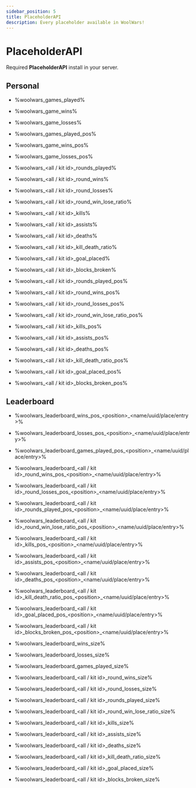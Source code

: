 ```yaml
---
sidebar_position: 5
title: PlaceholderAPI
description: Every placeholder available in WoolWars!
---
```


# PlaceholderAPI

Required **PlaceholderAPI** install in your server.

## Personal

- %woolwars\_games\_played%
- %woolwars\_game\_wins%
- %woolwars\_game\_losses%


- %woolwars\_games\_played\_pos%
- %woolwars\_game\_wins\_pos%
- %woolwars\_game\_losses\_pos%


- %woolwars\_\<all / kit id>\_rounds\_played%
- %woolwars\_\<all / kit id>\_round\_wins%
- %woolwars\_\<all / kit id>\_round\_losses%
- %woolwars\_\<all / kit id>\_round\_win\_lose\_ratio%
- %woolwars\_\<all / kit id>\_kills%
- %woolwars\_\<all / kit id>\_assists%
- %woolwars\_\<all / kit id>\_deaths%
- %woolwars\_\<all / kit id>\_kill\_death\_ratio%
- %woolwars\_\<all / kit id>\_goal\_placed%
- %woolwars\_\<all / kit id>\_blocks\_broken%


- %woolwars\_\<all / kit id>\_rounds\_played\_pos%
- %woolwars\_\<all / kit id>\_round\_wins\_pos%
- %woolwars\_\<all / kit id>\_round\_losses\_pos%
- %woolwars\_\<all / kit id>\_round\_win\_lose\_ratio\_pos%
- %woolwars\_\<all / kit id>\_kills\_pos%
- %woolwars\_\<all / kit id>\_assists\_pos%
- %woolwars\_\<all / kit id>\_deaths\_pos%
- %woolwars\_\<all / kit id>\_kill\_death\_ratio\_pos%
- %woolwars\_\<all / kit id>\_goal\_placed\_pos%
- %woolwars\_\<all / kit id>\_blocks\_broken\_pos%

## Leaderboard

- %woolwars\_leaderboard\_wins\_pos\_\<position>\_\<name/uuid/place/entry>%
- %woolwars\_leaderboard\_losses\_pos\_\<position>\_\<name/uuid/place/entry>%
- %woolwars\_leaderboard\_games\_played\_pos\_\<position>\_\<name/uuid/place/entry>%
- %woolwars\_leaderboard\_\<all / kit id>\_round\_wins\_pos\_\<position>\_\<name/uuid/place/entry>%
- %woolwars\_leaderboard\_\<all / kit id>\_round\_losses\_pos\_\<position>\_\<name/uuid/place/entry>%
- %woolwars\_leaderboard\_\<all / kit id>\_rounds\_played\_pos\_\<position>\_\<name/uuid/place/entry>%
- %woolwars\_leaderboard\_\<all / kit id>\_round\_win\_lose\_ratio\_pos\_\<position>\_\<name/uuid/place/entry>%
- %woolwars\_leaderboard\_\<all / kit id>\_kills\_pos\_\<position>\_\<name/uuid/place/entry>%
- %woolwars\_leaderboard\_\<all / kit id>\_assists\_pos\_\<position>\_\<name/uuid/place/entry>%
- %woolwars\_leaderboard\_\<all / kit id>\_deaths\_pos\_\<position>\_\<name/uuid/place/entry>%
- %woolwars\_leaderboard\_\<all / kit id>\_kill\_death\_ratio\_pos\_\<position>\_\<name/uuid/place/entry>%
- %woolwars\_leaderboard\_\<all / kit id>\_goal\_placed\_pos\_\<position>\_\<name/uuid/place/entry>%
- %woolwars\_leaderboard\_\<all / kit id>\_blocks\_broken\_pos\_\<position>\_\<name/uuid/place/entry>%


- %woolwars\_leaderboard\_wins\_size%
- %woolwars\_leaderboard\_losses\_size%
- %woolwars\_leaderboard\_games\_played\_size%
- %woolwars\_leaderboard\_\<all / kit id>\_round\_wins\_size%
- %woolwars\_leaderboard\_\<all / kit id>\_round\_losses\_size%
- %woolwars\_leaderboard\_\<all / kit id>\_rounds\_played\_size%
- %woolwars\_leaderboard\_\<all / kit id>\_round\_win\_lose\_ratio\_size%
- %woolwars\_leaderboard\_\<all / kit id>\_kills\_size%
- %woolwars\_leaderboard\_\<all / kit id>\_assists\_size%
- %woolwars\_leaderboard\_\<all / kit id>\_deaths\_size%
- %woolwars\_leaderboard\_\<all / kit id>\_kill\_death\_ratio\_size%
- %woolwars\_leaderboard\_\<all / kit id>\_goal\_placed\_size%
- %woolwars\_leaderboard\_\<all / kit id>\_blocks\_broken\_size%
